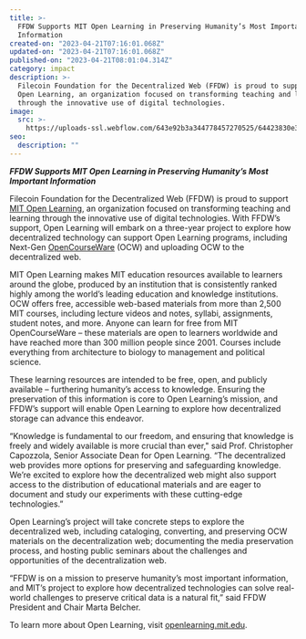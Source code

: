 ```yaml
---
title: >-
  FFDW Supports MIT Open Learning in Preserving Humanity’s Most Important
  Information
created-on: "2023-04-21T07:16:01.068Z"
updated-on: "2023-04-21T07:16:01.068Z"
published-on: "2023-04-21T08:01:04.314Z"
category: impact
description: >-
  Filecoin Foundation for the Decentralized Web (FFDW) is proud to support MIT
  Open Learning, an organization focused on transforming teaching and learning
  through the innovative use of digital technologies.
image:
  src: >-
    https://uploads-ssl.webflow.com/643e92b3a344778457270525/64423830e3c08f43474e3c40_0202-mit.png
seo:
  description: ""
---
```


**_FFDW Supports MIT Open Learning in Preserving Humanity’s Most Important Information_**

Filecoin Foundation for the Decentralized Web (FFDW) is proud to support [MIT Open Learning](https://openlearning.mit.edu/), an organization focused on transforming teaching and learning through the innovative use of digital technologies. With FFDW’s support, Open Learning will embark on a three-year project to explore how decentralized technology can support Open Learning programs, including Next-Gen [OpenCourseWare](https://ocw.mit.edu/) (OCW) and uploading OCW to the decentralized web.

MIT Open Learning makes MIT education resources available to learners around the globe, produced by an institution that is consistently ranked highly among the world’s leading education and knowledge institutions. OCW offers free, accessible web-based materials from more than 2,500 MIT courses, including lecture videos and notes, syllabi, assignments, student notes, and more. Anyone can learn for free from MIT OpenCourseWare – these materials are open to learners worldwide and have reached more than 300 million people since 2001. Courses include everything from architecture to biology to management and political science.

These learning resources are intended to be free, open, and publicly available – furthering humanity’s access to knowledge. Ensuring the preservation of this information is core to Open Learning’s mission, and FFDW’s support will enable Open Learning to explore how decentralized storage can advance this endeavor.

“Knowledge is fundamental to our freedom, and ensuring that knowledge is freely and widely available is more crucial than ever," said Prof. Christopher Capozzola, Senior Associate Dean for Open Learning. “The decentralized web provides more options for preserving and safeguarding knowledge. We’re excited to explore how the decentralized web might also support access to the distribution of educational materials and are eager to document and study our experiments with these cutting-edge technologies.”

Open Learning’s project will take concrete steps to explore the decentralized web, including cataloging, converting, and preserving OCW materials on the decentralization web; documenting the media preservation process, and hosting public seminars about the challenges and opportunities of the decentralization web.

“FFDW is on a mission to preserve humanity’s most important information, and MIT’s project to explore how decentralized technologies can solve real-world challenges to preserve critical data is a natural fit,” said FFDW President and Chair Marta Belcher.

To learn more about Open Learning, visit [openlearning.mit.edu](https://openlearning.mit.edu/).
